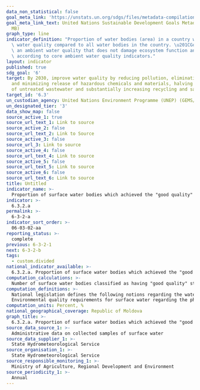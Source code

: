 ```yaml
---
data_non_statistical: false
goal_meta_link: 'https://unstats.un.org/sdgs/files/metadata-compilation/Metadata-Goal-6.pdf '
goal_meta_link_text: United Nations Sustainable Development Goals Metadata (PDF 4.0
  MB)
graph_type: line
indicator_definition: "Proportion of water bodies (area) in a country with good ambient\
  \ water quality compared to all water bodies in the country. \u201CGood\u201D indicates\
  \ an ambient water quality that does not damage ecosystem function and human health\
  \ according to core ambient water quality indicators."
layout: indicator
published: true
sdg_goal: '6'
target: By 2030, improve water quality by reducing pollution, eliminating dumping
  and minimizing release of hazardous chemicals and materials, halving the proportion
  of untreated wastewater and substantially increasing recycling and safe reuse globally
target_id: '6.3'
un_custodian_agency: United Nations Environment Programme (UNEP) (GEMS/Water)
un_designated_tier: '3'
data_show_map: false
source_active_1: true
source_url_text_1: Link to source
source_active_2: false
source_url_text_2: Link to Source
source_active_3: false
source_url_3: Link to source
source_active_4: false
source_url_text_4: Link to source
source_active_5: false
source_url_text_5: Link to source
source_active_6: false
source_url_text_6: Link to source
title: Untitled
indicator_name: >-
  Proportion of surface water bodies which achieved the "good quality" class according to the microbiological parameters
indicator: >-
  6.3.2.a
permalink: >-
  6-3-2-a
indicator_sort_order: >-
  06-03-02-aa
reporting_status: >-
  complete
previous: 6-3-2-1
next: 6-3-2-b
tags:
  - custom.divided
national_indicator_available: >-
  6.3.2.a. Proportion of surface water bodies which achieved the "good quality" class according to the microbiological parameters
computation_calculations: >-
  Number of surface water bodies classified as having "good quality" status out of the total number of classified surface water bodies *100
computation_definitions: >-
  National legislation defines the following notions regarding the water bodies: 1) artificial water body – surface water body created for human activity; 2) surface water body  – distinct and significant part of a surface water, such as: lake, reservoir, pond, water course – river or canal, segment of a water course  – river or canal, transitory water; 3) underground water body – distinct volume of underground water within the limits of an aquifer or a number of aquifers.<br> 
  Environmental quality requirements for surface water regarding the physical-chemical, hydro- biological, microbiological, virologic and helminthological parameters are set in Annex No. 1 to the GD No. 890/2013 approving the Regulation on environmental quality requirements  for surface water.
computation_units: Percent, %
national_geographical_coverage: Republic of Moldova
graph_title: >-
  6.3.2.a. Proportion of surface water bodies which achieved the "good quality" class according to the microbiological parameters
source_data_source_1: >-
  Administrative data on collected samples of surface water
source_data_supplier_1: >-
  State Hydrometeorological Service
source_organisation_1: >-
  State Hydrometeorological Service
source_responsible_monitoring_1: >-
  Ministry of Agriculture, Regional Development and Environment
source_periodicity_1: >-
  Annual
---
```

